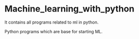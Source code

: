 # Machine_learning_with_python
It contains all programs related to ml in python.

Python programs which are base for starting ML.
